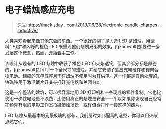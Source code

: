 # 电子蜡烛感应充电

> 原文:[https://hack aday . com/2019/06/28/electronic-candle-charges-inductive/](https://hackaday.com/2019/06/28/electronic-candle-charges-inductively/)

人类喜欢看起来像其他东西的东西。一个很好的例子是人造 LED 茶蜡烛，用塑料“火焰”和闪烁的橙色 LED 来重现他们蜡质兄弟的效果。[gzumwalt]想要进一步发展这个概念，然而，[开始着手工作](https://www.instructables.com/id/Inductive-Candle/)。

该设计从现有的 LED 蜡烛中收获了橙色 LED 和火焰透镜，但其余部分都是原创的。[gzumwalt]打印了一个全尺寸的蜡烛，并给它安装了感应充电硬件和锂聚合物电池。相应的充电底座用于在蜡烛不使用时为其供电。这一切都是自动处理的，钕磁铁用于激活簧片开关来打开充电器和关闭 led。

这是一个整洁的建筑，可以很容易地用 3D 打印机和一些现成的零件复制。它也比使用一次性电池更不浪费，比使用真正的蜡烛更安全——所以如果你发现自己经常在预算有限的电影工作室拍摄蜡烛场景，或许值得打印一套这样的照片。

LED 蜡烛从最基本的到最极端的都有，我们见过如此逼真的造型，你可以用火柴点燃它们。